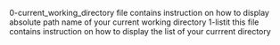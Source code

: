 0-current_working_directory file contains instruction on how to display absolute path name of your current working directory
1-listit this file contains instruction on how to display the list of your currrent directory

